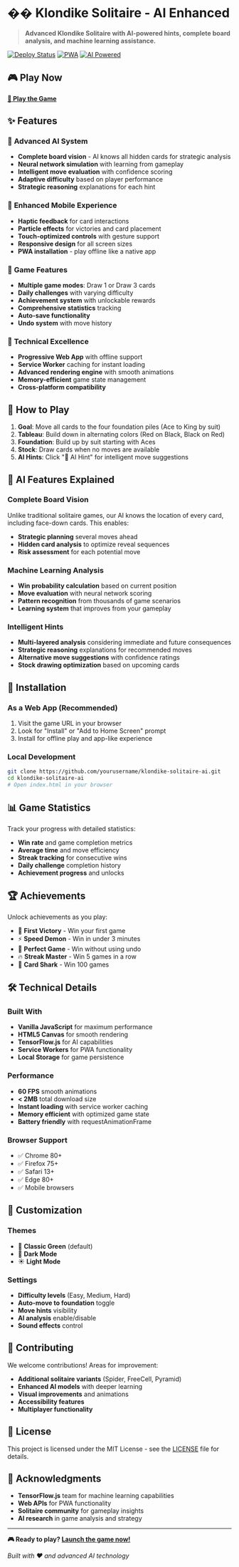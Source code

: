 # �� Klondike Solitaire - AI Enhanced

> **Advanced Klondike Solitaire with AI-powered hints, complete board analysis, and machine learning assistance.**

[![Deploy Status](https://img.shields.io/badge/deploy-ready-brightgreen)](https://github.com/yourusername/klondike-solitaire-ai)
[![PWA](https://img.shields.io/badge/PWA-enabled-blue)](https://web.dev/progressive-web-apps/)
[![AI Powered](https://img.shields.io/badge/AI-powered-purple)](https://tensorflow.org/)

## 🎮 **Play Now**

**[🚀 Play the Game](https://yourusername.github.io/klondike-solitaire-ai/)**

## ✨ **Features**

### 🧠 **Advanced AI System**
- **Complete board vision** - AI knows all hidden cards for strategic analysis
- **Neural network simulation** with learning from gameplay
- **Intelligent move evaluation** with confidence scoring
- **Adaptive difficulty** based on player performance
- **Strategic reasoning** explanations for each hint

### 📱 **Enhanced Mobile Experience**
- **Haptic feedback** for card interactions
- **Particle effects** for victories and card placement
- **Touch-optimized controls** with gesture support
- **Responsive design** for all screen sizes
- **PWA installation** - play offline like a native app

### 🎯 **Game Features**
- **Multiple game modes**: Draw 1 or Draw 3 cards
- **Daily challenges** with varying difficulty
- **Achievement system** with unlockable rewards
- **Comprehensive statistics** tracking
- **Auto-save functionality**
- **Undo system** with move history

### 🔧 **Technical Excellence**
- **Progressive Web App** with offline support
- **Service Worker** caching for instant loading
- **Advanced rendering engine** with smooth animations
- **Memory-efficient** game state management
- **Cross-platform compatibility**

## 🎲 **How to Play**

1. **Goal**: Move all cards to the four foundation piles (Ace to King by suit)
2. **Tableau**: Build down in alternating colors (Red on Black, Black on Red)
3. **Foundation**: Build up by suit starting with Aces
4. **Stock**: Draw cards when no moves are available
5. **AI Hints**: Click "🧠 AI Hint" for intelligent move suggestions

## 🧠 **AI Features Explained**

### **Complete Board Vision**
Unlike traditional solitaire games, our AI knows the location of every card, including face-down cards. This enables:
- **Strategic planning** several moves ahead
- **Hidden card analysis** to optimize reveal sequences
- **Risk assessment** for each potential move

### **Machine Learning Analysis**
- **Win probability calculation** based on current position
- **Move evaluation** with neural network scoring
- **Pattern recognition** from thousands of game scenarios
- **Learning system** that improves from your gameplay

### **Intelligent Hints**
- **Multi-layered analysis** considering immediate and future consequences
- **Strategic reasoning** explanations for recommended moves
- **Alternative move suggestions** with confidence ratings
- **Stock drawing optimization** based on upcoming cards

## 🚀 **Installation**

### **As a Web App (Recommended)**
1. Visit the game URL in your browser
2. Look for "Install" or "Add to Home Screen" prompt
3. Install for offline play and app-like experience

### **Local Development**
```bash
git clone https://github.com/yourusername/klondike-solitaire-ai.git
cd klondike-solitaire-ai
# Open index.html in your browser
```

## 📊 **Game Statistics**

Track your progress with detailed statistics:
- **Win rate** and game completion metrics
- **Average time** and move efficiency
- **Streak tracking** for consecutive wins
- **Daily challenge** completion history
- **Achievement progress** and unlocks

## 🏆 **Achievements**

Unlock achievements as you play:
- 🎉 **First Victory** - Win your first game
- ⚡ **Speed Demon** - Win in under 3 minutes
- 💎 **Perfect Game** - Win without using undo
- 🔥 **Streak Master** - Win 5 games in a row
- 🦈 **Card Shark** - Win 100 games

## 🛠 **Technical Details**

### **Built With**
- **Vanilla JavaScript** for maximum performance
- **HTML5 Canvas** for smooth rendering
- **TensorFlow.js** for AI capabilities
- **Service Workers** for PWA functionality
- **Local Storage** for game persistence

### **Performance**
- **60 FPS** smooth animations
- **< 2MB** total download size
- **Instant loading** with service worker caching
- **Memory efficient** with optimized game state
- **Battery friendly** with requestAnimationFrame

### **Browser Support**
- ✅ Chrome 80+
- ✅ Firefox 75+
- ✅ Safari 13+
- ✅ Edge 80+
- ✅ Mobile browsers

## 🎨 **Customization**

### **Themes**
- 🌲 **Classic Green** (default)
- 🌙 **Dark Mode**
- ☀️ **Light Mode**

### **Settings**
- **Difficulty levels** (Easy, Medium, Hard)
- **Auto-move to foundation** toggle
- **Move hints** visibility
- **AI analysis** enable/disable
- **Sound effects** control

## 🤝 **Contributing**

We welcome contributions! Areas for improvement:
- **Additional solitaire variants** (Spider, FreeCell, Pyramid)
- **Enhanced AI models** with deeper learning
- **Visual improvements** and animations
- **Accessibility features**
- **Multiplayer functionality**

## 📝 **License**

This project is licensed under the MIT License - see the [LICENSE](LICENSE) file for details.

## 🙏 **Acknowledgments**

- **TensorFlow.js** team for machine learning capabilities
- **Web APIs** for PWA functionality
- **Solitaire community** for gameplay insights
- **AI research** in game analysis and strategy

---

**🎮 Ready to play? [Launch the game now!](https://yourusername.github.io/klondike-solitaire-ai/)**

*Built with ❤️ and advanced AI technology* 